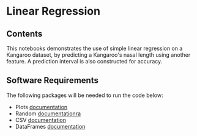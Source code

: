 # Linear Regression

## Contents
This notebooks demonstrates the use of simple linear regression on a Kangaroo dataset, by predicting a Kangaroo's nasal length using another feature. A prediction interval is also constructed for accuracy.  

## Software Requirements
The following packages will be needed to run the code below: 

* Plots [documentation](http://docs.juliaplots.org/latest/)
* Random [documentationra](https://docs.julialang.org/en/v1/stdlib/Random/)
* CSV [documentation](https://csv.juliadata.org/stable/)
* DataFrames [documentation](https://dataframes.juliadata.org/stable/)
